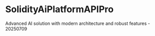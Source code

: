 # SolidityAiPlatformAPIPro
Advanced AI solution with modern architecture and robust features - 20250709
